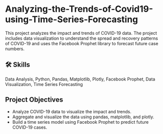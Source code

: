 # Analyzing-the-Trends-of-Covid19-using-Time-Series-Forecasting
This project analyzes the impact and trends of COVID-19 data. The project includes data visualization to understand the spread and recovery patterns of COVID-19 and uses the Facebook Prophet library to forecast future case numbers.

## 🛠 Skills
Data Analysis, Python, Pandas, Matplotlib, Plotly, Facebook Prophet, Data Visualization, Time Series Forecasting

## Project Objectives
- Analyze COVID-19 data to visualize the impact and trends.
- Aggregate and visualize the data using pandas, matplotlib, and plotly.
- Build a time series model using Facebook Prophet to predict future COVID-19 cases.
